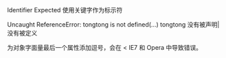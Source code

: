 Identifier Expected   使用关键字作为标示符

Uncaught ReferenceError: tongtong is not defined(…) tongtong    没有被声明|没有被定义

为对象字面量最后一个属性添加逗号，会在 < IE7 和 Opera 中导致错误。
